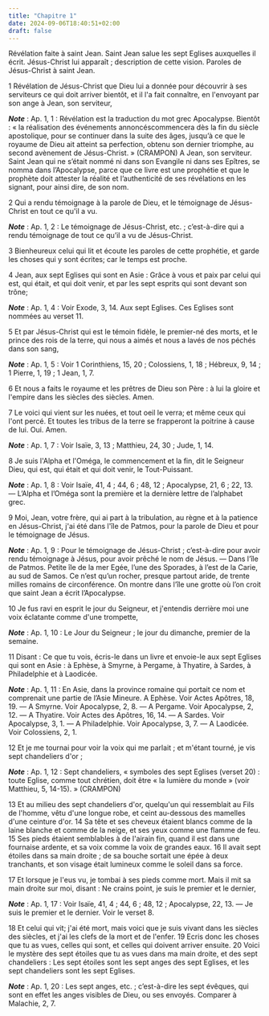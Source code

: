 ```yaml
---
title: "Chapitre 1"
date: 2024-09-06T18:40:51+02:00
draft: false
---
```



Révélation faite à saint Jean.
Saint Jean salue les sept Eglises auxquelles il écrit.
Jésus-Christ lui apparaît ; description de cette vision.
Paroles de Jésus-Christ à saint Jean.


1 Révélation de Jésus-Christ que Dieu lui a donnée pour découvrir à ses serviteurs ce qui doit arriver bientôt, et il l'a fait connaître, en l'envoyant par son ange à Jean, son serviteur,

***Note*** :  Ap. 1, 1 : Révélation est la traduction du mot grec Apocalypse. Bientôt : « la réalisation des événements annoncéscommencera dès la fin du siècle apostolique, pour se continuer dans la suite des âges, jusqu’à ce que le royaume de Dieu ait atteint sa perfection, obtenu son dernier triomphe, au second avènement de Jésus-Christ. » (CRAMPON) A Jean, son serviteur. Saint Jean qui ne s’était nommé ni dans son Evangile ni dans ses Epîtres, se nomma dans l’Apocalypse, parce que ce livre est une prophétie et que le prophète doit attester la réalité et l’authenticité de ses révélations en les signant, pour ainsi dire, de son nom.

2 Qui a rendu témoignage à la parole de Dieu, et le témoignage de Jésus-Christ en tout ce qu'il a vu.

***Note*** :  Ap. 1, 2 : Le témoignage de Jésus-Christ, etc. ; c’est-à-dire qui a rendu témoignage de tout ce qu’il a vu de Jésus-Christ.

3 Bienheureux celui qui lit et écoute les paroles de cette prophétie, et garde les choses qui y sont écrites; car le temps est proche.


4 Jean, aux sept Eglises qui sont en Asie : Grâce à vous et paix par celui qui est, qui était, et qui doit venir, et par les sept esprits qui sont devant son trône;

***Note*** :  Ap. 1, 4 : Voir Exode, 3, 14. Aux sept Eglises. Ces Eglises sont nommées au verset 11.

5 Et par Jésus-Christ qui est le témoin fidèle, le premier-né des morts, et le prince des rois de la terre, qui nous a aimés et nous a lavés de nos péchés dans son sang,

***Note*** :  Ap. 1, 5 : Voir 1 Corinthiens, 15, 20 ; Colossiens, 1, 18 ; Hébreux, 9, 14 ; 1 Pierre, 1, 19 ; 1 Jean, 1, 7.


6 Et nous a faits le royaume et les prêtres de Dieu son Père : à lui la gloire et l'empire dans les siècles des siècles. Amen.


7 Le voici qui vient sur les nuées, et tout oeil le verra; et même ceux qui l'ont percé. Et toutes les tribus de la terre se frapperont la poitrine à cause de lui. Oui. Amen.

***Note*** :  Ap. 1, 7 : Voir Isaïe, 3, 13 ; Matthieu, 24, 30 ; Jude, 1, 14.


8 Je suis l'Alpha et l'Oméga, le commencement et la fin, dit le Seigneur Dieu, qui est, qui était et qui doit venir, le Tout-Puissant.

***Note*** :  Ap. 1, 8 : Voir Isaïe, 41, 4 ; 44, 6 ; 48, 12 ; Apocalypse, 21, 6 ; 22, 13. ― L’Alpha et l’Oméga sont la première et la dernière lettre de l’alphabet grec.


9 Moi, Jean, votre frère, qui ai part à la tribulation, au règne et à la patience en Jésus-Christ, j'ai été dans l'île de Patmos, pour la parole de Dieu et pour le témoignage de Jésus.

***Note*** :  Ap. 1, 9 : Pour le témoignage de Jésus-Christ ; c’est-à-dire pour avoir rendu témoignage à Jésus, pour avoir prêché le nom de Jésus. ― Dans l’île de Patmos. Petite île de la mer Egée, l’une des Sporades, à l’est de la Carie, au sud de Samos. Ce n’est qu’un rocher, presque partout aride, de trente milles romains de circonférence. On montre dans l’île une grotte où l’on croit que saint Jean a écrit l’Apocalypse.

10 Je fus ravi en esprit le jour du Seigneur, et j'entendis derrière moi une voix éclatante comme d'une trompette,

***Note*** :  Ap. 1, 10 : Le Jour du Seigneur ; le jour du dimanche, premier de la semaine.

11 Disant : Ce que tu vois, écris-le dans un livre et envoie-le aux sept Eglises qui sont en Asie : à Ephèse, à Smyrne, à Pergame, à Thyatire, à Sardes, à Philadelphie et à Laodicée.

***Note*** :  Ap. 1, 11 : En Asie, dans la province romaine qui portait ce nom et comprenait une partie de l’Asie Mineure. A Ephèse. Voir Actes Apôtres, 18, 19. ― A Smyrne. Voir Apocalypse, 2, 8. ― A Pergame. Voir Apocalypse, 2, 12. ― A Thyatire. Voir Actes des Apôtres, 16, 14. ― A Sardes. Voir Apocalypse, 3, 1. ― A Philadelphie. Voir Apocalypse, 3, 7. ― A Laodicée. Voir Colossiens, 2, 1.

12 Et je me tournai pour voir la voix qui me parlait ; et m'étant tourné, je vis sept chandeliers d'or ;

***Note*** :  Ap. 1, 12 : Sept chandeliers, « symboles des sept Eglises (verset 20) : toute Eglise, comme tout chrétien, doit être « la lumière du monde » (voir Matthieu, 5, 14-15). » (CRAMPON)

13 Et au milieu des sept chandeliers d'or, quelqu'un qui ressemblait au Fils de l'homme, vêtu d'une longue robe, et ceint au-dessous des mamelles d'une ceinture d'or. 14 Sa tête et ses cheveux étaient blancs comme de la laine blanche et comme de la neige, et ses yeux comme une flamme de feu. 15 Ses pieds étaient semblables à de l'airain fin, quand il est dans une fournaise ardente, et sa voix comme la voix de grandes eaux. 16 Il avait sept étoiles dans sa main droite ; de sa bouche sortait une épée à deux tranchants, et son visage était lumineux comme le soleil dans sa force.


17 Et lorsque je l'eus vu, je tombai à ses pieds comme mort. Mais il mit sa main droite sur moi, disant : Ne crains point, je suis le premier et le dernier,

***Note*** :  Ap. 1, 17 : Voir Isaïe, 41, 4 ; 44, 6 ; 48, 12 ; Apocalypse, 22, 13. ― Je suis le premier et le dernier. Voir le verset 8.

18 Et celui qui vit; j'ai été mort, mais voici que je suis vivant dans les siècles des siècles, et j'ai les clefs de la mort et de l'enfer. 19 Ecris donc les choses que tu as vues, celles qui sont, et celles qui doivent arriver ensuite. 20 Voici le mystère des sept étoiles que tu as vues dans ma main droite, et des sept chandeliers : Les sept étoiles sont les sept anges des sept Eglises, et les sept chandeliers sont les sept Eglises.

***Note*** :  Ap. 1, 20 : Les sept anges, etc. ; c’est-à-dire les sept évêques, qui sont en effet les anges visibles de Dieu, ou ses envoyés. Comparer à Malachie, 2, 7.

